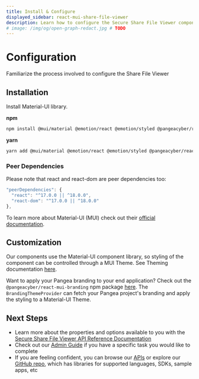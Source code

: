 ```yaml
---
title: Install & Configure
displayed_sidebar: react-mui-share-file-viewer
description: Learn how to configure the Secure Share File Viewer components from Pangea in your app
# image: /img/og/open-graph-redact.jpg # TODO
---
```


# Configuration

Familiarize the process involved to configure the Share File Viewer

## Installation

Install Material-UI library.

**npm**

```bash
npm install @mui/material @emotion/react @emotion/styled @pangeacyber/react-mui-share-file-viewer
```

**yarn**

```bash
yarn add @mui/material @emotion/react @emotion/styled @pangeacyber/react-mui-share-file-viewer
```

### Peer Dependencies

Please note that react and react-dom are peer dependencies too:

```javascript pangeaStyle=true
"peerDependencies": {
  "react": "^17.0.0 || ^18.0.0",
  "react-dom": "^17.0.0 || ^18.0.0"
},
```

To learn more about Material-UI (MUI) check out their [official documentation](https://mui.com/material-ui/getting-started/installation/).

## Customization

Our components use the Material-UI component library, so styling of the component can be controlled through a MUI Theme. See Theming documentation [here](https://mui.com/material-ui/customization/theming/).

Want to apply your Pangea branding to your end application? Check out the `@pangeacyber/react-mui-branding` npm package [here](https://github.com/pangeacyber/pangea-javascript/tree/main/packages/react-mui-branding). The `BrandingThemeProvider` can fetch your Pangea project's branding and apply the styling to a Material-UI Theme.

## Next Steps

- Learn more about the properties and options available to you with the [Secure Share File Viewer API Reference Documentation](./api-reference)
- Check out our [Admin Guide](https://pangea.cloud/docs/admin-guide/) if you have a specific task you would like to complete
- If you are feeling confident, you can browse our [APIs](https://pangea.cloud/docs/api/) or explore our [GitHub repo](https://github.com/pangeacyber), which has libraries for supported languages, SDKs, sample apps, etc
